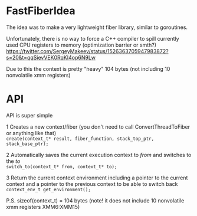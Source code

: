 # FastFiberIdea

The idea was to make a very lightweight fiber library, similar to goroutines.

Unfortunately, there is no way to force a C++ compiler to spill currently used CPU registers to memory (optimization barrier or smth?)  
https://twitter.com/SergeyMakeev/status/1526363705947983872?s=20&t=qqSievVEK0RqKI4op6N9Lw  

Due to this the context is pretty "heavy" 104 bytes (not including 10 nonvolatile xmm registers)


# API

API is super simple

1 Creates a new context/fiber (you don't need to call ConvertThreadToFiber or anything like that)  
 `create(context_t* result, fiber_function, stack_top_ptr, stack_base_ptr);`

2 Automatically saves the current execution context to *from* and switches to the *to*  
`switch_to(context_t* from, context_t* to);`

3 Return the current context environment including a pointer to the current context and a pointer to the previous context to be able to switch back  
`context_env_t get_environment();`
  
  
P.S. sizeof(context_t) = 104 bytes (note! it does not include 10 nonvolatile xmm registers XMM6:XMM15)
